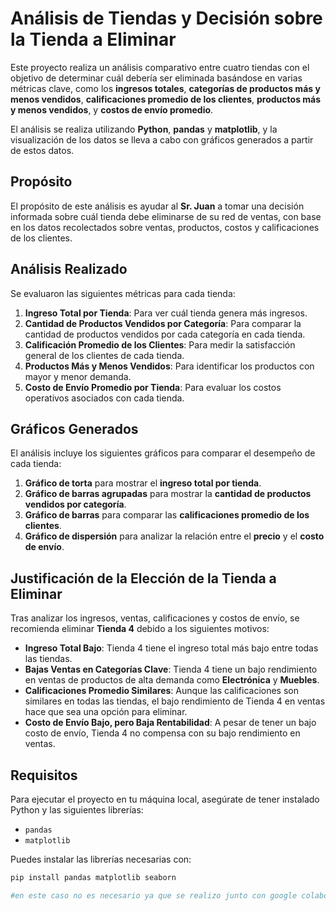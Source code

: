 # Análisis de Tiendas y Decisión sobre la Tienda a Eliminar

Este proyecto realiza un análisis comparativo entre cuatro tiendas con el objetivo de determinar cuál debería ser eliminada basándose en varias métricas clave, como los **ingresos totales**, **categorías de productos más y menos vendidos**, **calificaciones promedio de los clientes**, **productos más y menos vendidos**, y **costos de envío promedio**. 

El análisis se realiza utilizando **Python**, **pandas** y **matplotlib**, y la visualización de los datos se lleva a cabo con gráficos generados a partir de estos datos.

## Propósito

El propósito de este análisis es ayudar al **Sr. Juan** a tomar una decisión informada sobre cuál tienda debe eliminarse de su red de ventas, con base en los datos recolectados sobre ventas, productos, costos y calificaciones de los clientes.

## Análisis Realizado

Se evaluaron las siguientes métricas para cada tienda:

1. **Ingreso Total por Tienda**: Para ver cuál tienda genera más ingresos.
2. **Cantidad de Productos Vendidos por Categoría**: Para comparar la cantidad de productos vendidos por cada categoría en cada tienda.
3. **Calificación Promedio de los Clientes**: Para medir la satisfacción general de los clientes de cada tienda.
4. **Productos Más y Menos Vendidos**: Para identificar los productos con mayor y menor demanda.
5. **Costo de Envío Promedio por Tienda**: Para evaluar los costos operativos asociados con cada tienda.

## Gráficos Generados

El análisis incluye los siguientes gráficos para comparar el desempeño de cada tienda:

1. **Gráfico de torta** para mostrar el **ingreso total por tienda**.
2. **Gráfico de barras agrupadas** para mostrar la **cantidad de productos vendidos por categoría**.
3. **Gráfico de barras** para comparar las **calificaciones promedio de los clientes**.
4. **Gráfico de dispersión** para analizar la relación entre el **precio** y el **costo de envío**.

## Justificación de la Elección de la Tienda a Eliminar

Tras analizar los ingresos, ventas, calificaciones y costos de envío, se recomienda eliminar **Tienda 4** debido a los siguientes motivos:

- **Ingreso Total Bajo**: Tienda 4 tiene el ingreso total más bajo entre todas las tiendas.
- **Bajas Ventas en Categorías Clave**: Tienda 4 tiene un bajo rendimiento en ventas de productos de alta demanda como **Electrónica** y **Muebles**.
- **Calificaciones Promedio Similares**: Aunque las calificaciones son similares en todas las tiendas, el bajo rendimiento de Tienda 4 en ventas hace que sea una opción para eliminar.
- **Costo de Envío Bajo, pero Baja Rentabilidad**: A pesar de tener un bajo costo de envío, Tienda 4 no compensa con su bajo rendimiento en ventas.

## Requisitos

Para ejecutar el proyecto en tu máquina local, asegúrate de tener instalado Python y las siguientes librerías:

- `pandas`
- `matplotlib`

Puedes instalar las librerías necesarias con:

```bash
pip install pandas matplotlib seaborn

#en este caso no es necesario ya que se realizo junto con google colaboraty
